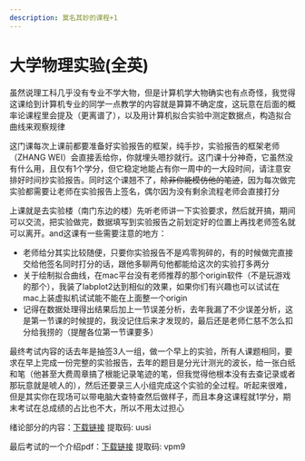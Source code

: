 ```yaml
---
description: 莫名其妙的课程+1
---
```


# 大学物理实验(全英)

虽然说理工科几乎没有专业不学大物，但是计算机学大物确实也有点奇怪，我觉得这课给到计算机专业的同学一点教学的内容就是算算不确定度，这玩意在后面的概率论课程里会提及（更离谱了），以及用计算机拟合实验中测定数据点，构造拟合曲线来观察规律

这门课每次上课前都要准备好实验报告的框架，纯手抄，实验报告的框架老师（ZHANG WEI）会直接丢给你，你就埋头嗯抄就行。这门课十分神奇，它虽然没有什么用，且仅有1个学分，但它稳定地能占有你一周中的一大段时间，请注意安排好时间抄实验报告。同时这个课翘不了，~~除非你能模仿他的笔迹~~，因为每次做完实验都需要让老师在实验报告上签名，偶尔因为没有剩余流程老师会直接打分

上课就是去实验楼（南门东边的楼）先听老师讲一下实验要求，然后就开搞，期间可以交流，把实验做完，数据填写到实验报告之前划定好的位置上再找老师签名就可以离开。and这课有一些需要注意的地方：

* 老师给分其实比较随便，只要你实验报告不是鸡零狗碎的，有的时候做完直接交给他签名同时打分的话，跟他多聊两句他都能给这次的实验打多两分
* 关于绘制拟合曲线，在mac平台没有老师推荐的那个origin软件（不是玩游戏的那个），我装了labplot2达到相似的效果，如果你们有兴趣也可以试试在mac上装虚拟机试试能不能在上面整一个origin
* 记得在数据处理得出结果后加上一节误差分析，去年我漏了不少误差分析，这是第一节课的时候提的，我没记住后来才发现的，最后还是老师仁慈不怎么扣分给我捞的（提醒各位第一节课要多）

最终考试内容的话去年是抽签3人一组，做一个早上的实验，所有人课题相同，要求在早上完成一份完整的实验报告，去年的题目是分光计测光的波长，给一张白纸和笔（他甚至大费周章搞了根能记录笔迹的笔，但我觉得他根本没有去查记录或者那玩意就是唬人的），然后还要录三人小组完成这个实验的全过程。听起来很难，但是其实你在现场可以带电脑大查特查然后做样子，而且本身这课程就1学分，期末考试在总成绩的占比也不大，所以不用太过担心

绪论部分的内容：[下载链接](https://pan.baidu.com/s/1zkyS0mt14PvTJ8oJCbsnkg) 提取码: uusi

最后考试的一个介绍pdf：[下载链接](https://pan.baidu.com/s/1rdSTo1mDFSKxCFqSa_6k6Q) 提取码: vpm9

